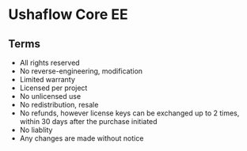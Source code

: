 # Ushaflow Core EE

## Terms

- All rights reserved
- No reverse-engineering, modification
- Limited warranty
- Licensed per project
- No unlicensed use
- No redistribution, resale
- No refunds, however license keys can be exchanged up to 2 times, within 30 days after the purchase initiated
- No liablity
- Any changes are made without notice